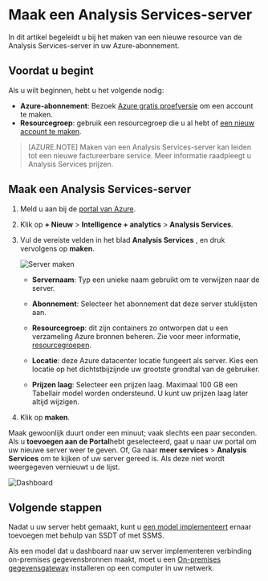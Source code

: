 <properties
   pageTitle="Een Analysis Services-server maken in Azure | Microsoft Azure"
   description="Informatie over het maken van een exemplaar van Analysis Services-server in Azure wordt aangegeven."
   services="analysis-services"
   documentationCenter=""
   authors="minewiskan"
   manager="erikre"
   editor=""
   tags=""/>
<tags
   ms.service="analysis-services"
   ms.devlang="NA"
   ms.topic="article"
   ms.tgt_pltfrm="NA"
   ms.workload="na"
   ms.date="10/24/2016"
   ms.author="owend"/>

# <a name="create-an-analysis-services-server"></a>Maak een Analysis Services-server
In dit artikel begeleidt u bij het maken van een nieuwe resource van de Analysis Services-server in uw Azure-abonnement.

## <a name="before-you-begin"></a>Voordat u begint
Als u wilt beginnen, hebt u het volgende nodig:

- **Azure-abonnement**: Bezoek [Azure gratis proefversie](https://azure.microsoft.com/offers/ms-azr-0044p/) om een account te maken.
- **Resourcegroep**: gebruik een resourcegroep die u al hebt of [een nieuw account te maken](../azure-resource-manager/resource-group-overview.md).

> [AZURE.NOTE] Maken van een Analysis Services-server kan leiden tot een nieuwe factureerbare service. Meer informatie raadpleegt u Analysis Services prijzen.

## <a name="create-an-analysis-services-server"></a>Maak een Analysis Services-server

1. Meld u aan bij de [portal van Azure](https://portal.azure.com).

2. Klik op **+ Nieuw** > **Intelligence + analytics** > **Analysis Services**.

3. Vul de vereiste velden in het blad **Analysis Services** , en druk vervolgens op **maken**.

    ![Server maken](./media/analysis-services-create-server/aas-create-server-blade.png)

    - **Servernaam**: Typ een unieke naam gebruikt om te verwijzen naar de server.

    - **Abonnement**: Selecteer het abonnement dat deze server stuklijsten aan.

    - **Resourcegroep**: dit zijn containers zo ontworpen dat u een verzameling Azure bronnen beheren. Zie voor meer informatie, [resourcegroepen](../resource-group-overview.md).

    - **Locatie**: deze Azure datacenter locatie fungeert als server. Kies een locatie op het dichtstbijzijnde uw grootste grondtal van de gebruiker.

    - **Prijzen laag**: Selecteer een prijzen laag. Maximaal 100 GB een Tabellair model worden ondersteund. U kunt uw prijzen laag later altijd wijzigen.

4. Klik op **maken**.

Maak gewoonlijk duurt onder een minuut; vaak slechts een paar seconden. Als u **toevoegen aan de Portal**hebt geselecteerd, gaat u naar uw portal om uw nieuwe server weer te geven. Of, Ga naar **meer services** > **Analysis Services** om te kijken of uw server gereed is. Als deze niet wordt weergegeven vernieuwt u de lijst.

 ![Dashboard](./media/analysis-services-create-server/aas-create-server-dashboard.png)


## <a name="next-steps"></a>Volgende stappen
Nadat u uw server hebt gemaakt, kunt u [een model implementeert](analysis-services-deploy.md) ernaar toevoegen met behulp van SSDT of met SSMS.

Als een model dat u dashboard naar uw server implementeren verbinding on-premises gegevensbronnen maakt, moet u een [On-premises gegevensgateway](analysis-services-gateway.md) installeren op een computer in uw netwerk.
